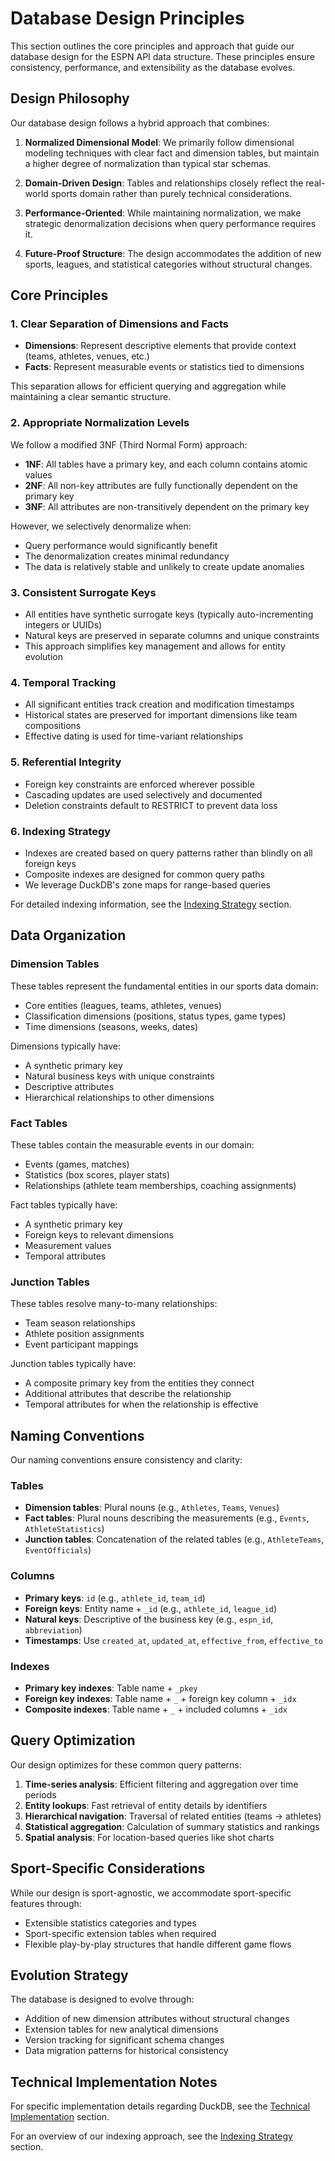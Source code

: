 # Database Design Principles

This section outlines the core principles and approach that guide our database design for the ESPN API data structure. These principles ensure consistency, performance, and extensibility as the database evolves.

## Design Philosophy

Our database design follows a hybrid approach that combines:

1. **Normalized Dimensional Model**: We primarily follow dimensional modeling techniques with clear fact and dimension tables, but maintain a higher degree of normalization than typical star schemas.

2. **Domain-Driven Design**: Tables and relationships closely reflect the real-world sports domain rather than purely technical considerations.

3. **Performance-Oriented**: While maintaining normalization, we make strategic denormalization decisions when query performance requires it.

4. **Future-Proof Structure**: The design accommodates the addition of new sports, leagues, and statistical categories without structural changes.

## Core Principles

### 1. Clear Separation of Dimensions and Facts

- **Dimensions**: Represent descriptive elements that provide context (teams, athletes, venues, etc.)
- **Facts**: Represent measurable events or statistics tied to dimensions

This separation allows for efficient querying and aggregation while maintaining a clear semantic structure.

### 2. Appropriate Normalization Levels

We follow a modified 3NF (Third Normal Form) approach:

- **1NF**: All tables have a primary key, and each column contains atomic values
- **2NF**: All non-key attributes are fully functionally dependent on the primary key
- **3NF**: All attributes are non-transitively dependent on the primary key

However, we selectively denormalize when:

- Query performance would significantly benefit
- The denormalization creates minimal redundancy
- The data is relatively stable and unlikely to create update anomalies

### 3. Consistent Surrogate Keys

- All entities have synthetic surrogate keys (typically auto-incrementing integers or UUIDs)
- Natural keys are preserved in separate columns and unique constraints
- This approach simplifies key management and allows for entity evolution

### 4. Temporal Tracking

- All significant entities track creation and modification timestamps
- Historical states are preserved for important dimensions like team compositions
- Effective dating is used for time-variant relationships

### 5. Referential Integrity

- Foreign key constraints are enforced wherever possible
- Cascading updates are used selectively and documented
- Deletion constraints default to RESTRICT to prevent data loss

### 6. Indexing Strategy

- Indexes are created based on query patterns rather than blindly on all foreign keys
- Composite indexes are designed for common query paths
- We leverage DuckDB's zone maps for range-based queries

For detailed indexing information, see the [Indexing Strategy](indexing-strategy.md) section.

## Data Organization

### Dimension Tables

These tables represent the fundamental entities in our sports data domain:

- Core entities (leagues, teams, athletes, venues)
- Classification dimensions (positions, status types, game types)
- Time dimensions (seasons, weeks, dates)

Dimensions typically have:
- A synthetic primary key
- Natural business keys with unique constraints
- Descriptive attributes
- Hierarchical relationships to other dimensions

### Fact Tables

These tables contain the measurable events in our domain:

- Events (games, matches)
- Statistics (box scores, player stats)
- Relationships (athlete team memberships, coaching assignments)

Fact tables typically have:
- A synthetic primary key
- Foreign keys to relevant dimensions
- Measurement values
- Temporal attributes

### Junction Tables

These tables resolve many-to-many relationships:

- Team season relationships
- Athlete position assignments
- Event participant mappings

Junction tables typically have:
- A composite primary key from the entities they connect
- Additional attributes that describe the relationship
- Temporal attributes for when the relationship is effective

## Naming Conventions

Our naming conventions ensure consistency and clarity:

### Tables

- **Dimension tables**: Plural nouns (e.g., `Athletes`, `Teams`, `Venues`)
- **Fact tables**: Plural nouns describing the measurements (e.g., `Events`, `AthleteStatistics`)
- **Junction tables**: Concatenation of the related tables (e.g., `AthleteTeams`, `EventOfficials`)

### Columns

- **Primary keys**: `id` (e.g., `athlete_id`, `team_id`)
- **Foreign keys**: Entity name + `_id` (e.g., `athlete_id`, `league_id`)
- **Natural keys**: Descriptive of the business key (e.g., `espn_id`, `abbreviation`)
- **Timestamps**: Use `created_at`, `updated_at`, `effective_from`, `effective_to`

### Indexes

- **Primary key indexes**: Table name + `_pkey`
- **Foreign key indexes**: Table name + `_` + foreign key column + `_idx`
- **Composite indexes**: Table name + `_` + included columns + `_idx`

## Query Optimization

Our design optimizes for these common query patterns:

1. **Time-series analysis**: Efficient filtering and aggregation over time periods
2. **Entity lookups**: Fast retrieval of entity details by identifiers
3. **Hierarchical navigation**: Traversal of related entities (teams → athletes)
4. **Statistical aggregation**: Calculation of summary statistics and rankings
5. **Spatial analysis**: For location-based queries like shot charts

## Sport-Specific Considerations

While our design is sport-agnostic, we accommodate sport-specific features through:

- Extensible statistics categories and types
- Sport-specific extension tables when required
- Flexible play-by-play structures that handle different game flows

## Evolution Strategy

The database is designed to evolve through:

- Addition of new dimension attributes without structural changes
- Extension tables for new analytical dimensions
- Version tracking for significant schema changes
- Data migration patterns for historical consistency

## Technical Implementation Notes

For specific implementation details regarding DuckDB, see the [Technical Implementation](technical-implementation.md) section.

For an overview of our indexing approach, see the [Indexing Strategy](indexing-strategy.md) section. 